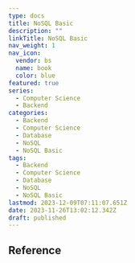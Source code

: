 ```yaml
---
type: docs
title: NoSQL Basic
description: ""
linkTitle: NoSQL Basic
nav_weight: 1
nav_icon:
  vendor: bs
  name: book
  color: blue
featured: true
series:
  - Computer Science
  - Backend
categories:
  - Backend
  - Computer Science
  - Database
  - NoSQL
  - NoSQL Basic
tags:
  - Backend
  - Computer Science
  - Database
  - NoSQL
  - NoSQL Basic
lastmod: 2023-12-09T07:11:07.651Z
date: 2023-11-26T13:02:12.342Z
draft: published
---
```


## Reference
